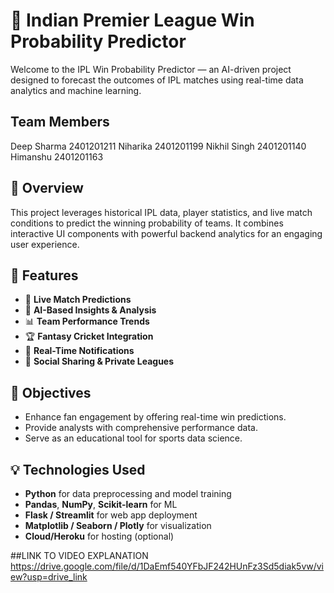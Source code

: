 # 🏏 Indian Premier League Win Probability Predictor

Welcome to the IPL Win Probability Predictor — an AI-driven project designed to forecast the outcomes of IPL matches using real-time data analytics and machine learning.

## Team Members
Deep Sharma	2401201211
Niharika 	2401201199
Nikhil Singh	2401201140
Himanshu	2401201163

## 📌 Overview

This project leverages historical IPL data, player statistics, and live match conditions to predict the winning probability of teams. It combines interactive UI components with powerful backend analytics for an engaging user experience.

## 🚀 Features

- 🔮 **Live Match Predictions**  
- 🧠 **AI-Based Insights & Analysis**
- 📊 **Team Performance Trends**
- 🏆 **Fantasy Cricket Integration**
- 🔔 **Real-Time Notifications**
- 👥 **Social Sharing & Private Leagues**

## 🎯 Objectives

- Enhance fan engagement by offering real-time win predictions.
- Provide analysts with comprehensive performance data.
- Serve as an educational tool for sports data science.

## 💡 Technologies Used

- **Python** for data preprocessing and model training
- **Pandas**, **NumPy**, **Scikit-learn** for ML
- **Flask / Streamlit** for web app deployment
- **Matplotlib / Seaborn / Plotly** for visualization
- **Cloud/Heroku** for hosting (optional)

##LINK TO VIDEO EXPLANATION
https://drive.google.com/file/d/1DaEmf540YFbJF242HUnFz3Sd5diak5vw/view?usp=drive_link
